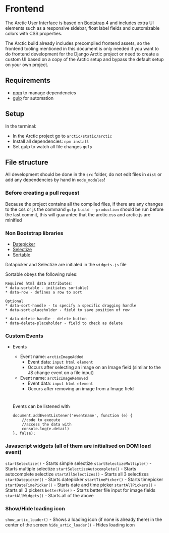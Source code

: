# Frontend

The Arctic User Interface is based on
[Bootstrap 4](https://getbootstrap.com/docs/4.0/getting-started/introduction/)
and includes extra UI elements such as a responsive sidebar, float label fields
and customizable colors with CSS properties.

The Arctic build already includes precompiled frontend assets, so the frontend
tooling mentioned in this document is only needed if you want to do frontend
development for the Django Arctic project or need to create a custom UI based
on a copy of the Arctic setup and bypass the default setup on your own project.


## Requirements

- [npm](https://www.npmjs.com) to manage dependencies
- [gulp](https://gulpjs.com) for automation

## Setup

In the terminal:

- In the Arctic project go to `arctic/static/arctic`
- Install all dependencies: `npm install`
- Set gulp to watch all file changes `gulp`


## File structure

All development should be done in the `src` folder, do not edit files in `dist`
or add any dependencies by hand in `node_modules`!

### Before creating a pull request
Because the project contains all the compiled files, if there are any changes
to the css or js the command `gulp build --production` should be run before
the last commit, this will guarantee that the arctic.css and arctic.js are minified

### Non Bootstrap libraries
- [Datepicker](https://github.com/t1m0n/air-datepicker)
- [Selectize](https://selectize.github.io/selectize.js/)
- [Sortable](https://github.com/RubaXa/Sortable)

Datapicker and Selectize are initialed in the `widgets.js` file

Sortable obeys the following rules:
```
Required html data attributes:
* data-sortable - initiates sortable)
* data-row - defines a row to sort

Optional
* data-sort-handle - to specify a specific dragging handle
* data-sort-placeholder - field to save position of row

* data-delete-handle - delete button
* data-delete-placeholder - field to check as delete
```

### Custom Events
* Events
    * Event name:  ```arcticImageAdded```
        * Event data: ```input html element```
        * Occurs after selecting an image on an Image field (similar to the JS change event on a file input)
    * Event name:  ```arcticImageRemoved```
        * Event data: ```input html element```
        * Occurs after removing an image from a Image field

    #
    Events can be listened with
    ```
    document.addEventListener('eventname', function (e) {
        //code to execute
        //access the data with
        console.log(e.detail)
    }, false);
    ```

### Javascript widgets (all of them are initialised on DOM load event)
`startSelectize()` - Starts simple selectize
`startSelectizeMultiple()` - Starts multiple selectize
`startSelectizeAutocomplete()` - Starts autocomplete selectize
`startAllSelectizes()` - Starts all 3 selectizes
`startDatepicker()` - Starts datepicker
`startTimePicker()` - Starts timepicker
`startDateTimePicker()` - Starts date and time picker
`startAllPickers()` - Starts all 3 pickers
`betterFile()` - Starts better file input for image fields
`startAllWidgets()` - Starts all of the above

### Show/Hide loading icon
`show_artic_loader()` - Shows a loading icon (if none is already there) in the center of the screen
`hide_artic_loader()` - Hides loading icon

